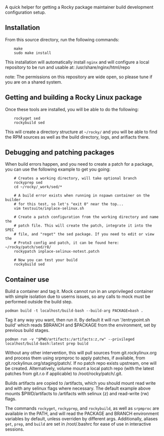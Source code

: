 A quick helper for getting a Rocky package maintainer build development
configuration setup.

## Installation
From this source directory, run the following commands:


```
    make
    sudo make install
```

This installation will automatically install `nginx` and will configure a
local repository to be run and usable at: /usr/share/nginx/html/repo

note: The permissions on this repository are wide open, so please tune if
you are on a shared system.


## Getting and building a Rocky Linux package
Once these tools are installed, you will be able to do the following:

```
    rockyget sed
    rockybuild sed
```

This will create a directory structure at `~/rocky/` and you will be able
to find the RPM sources as well as the build directory, logs, and
arifiacts there.

## Debugging and patching packages
When build errors happen, and you need to create a patch for a package,
you can use the following example to get you going:

```
    # Creates a working directory, will take optional branch
    rockyprep sed
    cd ~/rocky/_work/sed/*

    # A build error exists when running in nspawn container on the builder
    # for this test, so let's "exit 0" near the top...
    vim testsuite/inplace-selinux.sh

    # Create a patch configuration from the working directory and name the
    # patch file. This will create the patch, integrate it into the SPEC
    # file, and "reget" the sed package. If you need to edit or view the
    # Proto3 config and patch, it can be found here: ~/rocky/patch/sed/r8/
    rockypatch inplace-selinux-notest.patch

    # Now you can test your build
    rockybuild sed

```

## Container use


Build a container and tag it. Mock cannot run in an unprivileged container with
simple isolation due to userns issues, so any calls to mock must be performed
outside the build step.

```
podman build -t localhost/build-bash --build-arg PACKAGE=bash .
```

Tag it any way you want, then run it. By default it will run '/entrypoint.sh
build' which reads $BRANCH and $PACKAGE from the environment, set by previous
build stages. 

```
podman run -v "$PWD/artifacts:/artifacts:z,rw" --privileged localhost/build-bash:latest prep build
```

Without any other intervention, this will pull sources from git.rockylinux.org and process them using srpmproc to apply patches, if available, from git.rockylinux.org/staging/patch/. If no patch repo exists upstream, one will be created. Alternatively, volume mount a local patch repo (with the latest patches from git.r.o if applicable) to /root/rocky/patch/<package>.git.

Builds artifacts are copied to /artifacts, which you should mount read write and with any selinux flags where necessary. The default example above mounts $PWD/artifacts to /artifacts with selinux (z) and read-write (rw) flags.


The commands `rockyget`, `rockyprep`, and `rockybuild`, as well as `srpmproc` are available in the PATH, and will read the PACKAGE and BRANCH environment variables by default, unless overriden by different args. Additionally, aliases `get`, `prep`, and `build` are set in /root/.bashrc for ease of use in interactive sessions.

